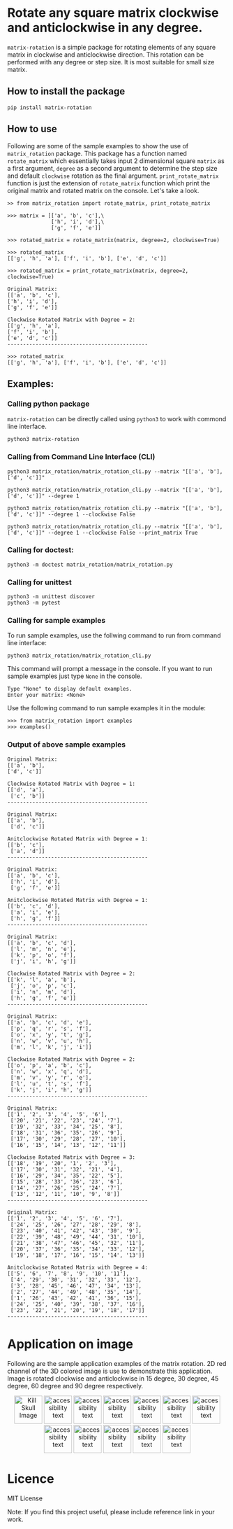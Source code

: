 # Rotate any square matrix clockwise and anticlockwise in any degree.
```matrix-rotation``` is a simple package for rotating elements of any square matrix in clockwise and anticlockwise direction. This rotation can be performed with any degree or step size. It is most suitable for small size matrix. 

## How to install the package
```
pip install matrix-rotation
```

## How to use
Following are some of the sample examples to show the use of ```matrix_rotation``` package. This package has a function named ```rotate_matrix``` which essentially takes input 2 dimensional square ```matrix``` as a first argument, ```degree``` as a second argument to determine the step size and default ```clockwise``` rotation as the final argument. ```print_rotate_matrix``` function is just the extension of ```rotate_matrix``` function which print the original matrix and rotated matrix on the console. Let's take a look.
```
>> from matrix_rotation import rotate_matrix, print_rotate_matrix

>>> matrix = [['a', 'b', 'c'],\
              ['h', 'i', 'd'],\
              ['g', 'f', 'e']]
    
>>> rotated_matrix = rotate_matrix(matrix, degree=2, clockwise=True)

>>> rotated_matrix 
[['g', 'h', 'a'], ['f', 'i', 'b'], ['e', 'd', 'c']]

>>> rotated_matrix = print_rotate_matrix(matrix, degree=2, clockwise=True)

Original Matrix:
[['a', 'b', 'c'],
['h', 'i', 'd'],
['g', 'f', 'e']]

Clockwise Rotated Matrix with Degree = 2:
[['g', 'h', 'a'],
['f', 'i', 'b'],
['e', 'd', 'c']]
---------------------------------------------

>>> rotated_matrix
[['g', 'h', 'a'], ['f', 'i', 'b'], ['e', 'd', 'c']]
```

## Examples:

### Calling python package
```matrix-rotation``` can be directly called using ```python3``` to work with commond line interface.
```
python3 matrix-rotation
```

### Calling from Command Line Interface (CLI)
```
python3 matrix_rotation/matrix_rotation_cli.py --matrix "[['a', 'b'],['d', 'c']]"

python3 matrix_rotation/matrix_rotation_cli.py --matrix "[['a', 'b'],['d', 'c']]" --degree 1 

python3 matrix_rotation/matrix_rotation_cli.py --matrix "[['a', 'b'],['d', 'c']]" --degree 1 --clockwise False

python3 matrix_rotation/matrix_rotation_cli.py --matrix "[['a', 'b'],['d', 'c']]" --degree 1 --clockwise False --print_matrix True

```

### Calling for doctest:
```
python3 -m doctest matrix_rotation/matrix_rotation.py
```

### Calling for unittest
```
python3 -m unittest discover
python3 -m pytest 
```

### Calling for sample examples
To run sample examples, use the follwing command to run from command line interface:
```
python3 matrix_rotation/matrix_rotation_cli.py
```

This command will prompt a message in the console. If you want to run sample examples just type ```None``` in the console.
```
Type "None" to display default examples.
Enter your matrix: <None>
```

Use the following command to run sample examples it in the module:
```
>>> from matrix_rotation import examples
>>> examples()
```

### Output of above sample examples
```
Original Matrix:
[['a', 'b'],
['d', 'c']]

Clockwise Rotated Matrix with Degree = 1:
[['d', 'a'],
 ['c', 'b']]
---------------------------------------------

Original Matrix:
[['a', 'b'],
 ['d', 'c']]

Anitclockwise Rotated Matrix with Degree = 1:
[['b', 'c'],
 ['a', 'd']]
---------------------------------------------

Original Matrix:
[['a', 'b', 'c'],
 ['h', 'i', 'd'],
 ['g', 'f', 'e']]

Anitclockwise Rotated Matrix with Degree = 1:
[['b', 'c', 'd'],
 ['a', 'i', 'e'],
 ['h', 'g', 'f']]
---------------------------------------------

Original Matrix:
[['a', 'b', 'c', 'd'],
 ['l', 'm', 'n', 'e'],
 ['k', 'p', 'o', 'f'],
 ['j', 'i', 'h', 'g']]

Clockwise Rotated Matrix with Degree = 2:
[['k', 'l', 'a', 'b'],
 ['j', 'o', 'p', 'c'],
 ['i', 'n', 'm', 'd'],
 ['h', 'g', 'f', 'e']]
---------------------------------------------

Original Matrix:
[['a', 'b', 'c', 'd', 'e'],
 ['p', 'q', 'r', 's', 'f'],
 ['o', 'x', 'y', 't', 'g'],
 ['n', 'w', 'v', 'u', 'h'],
 ['m', 'l', 'k', 'j', 'i']]

Clockwise Rotated Matrix with Degree = 2:
[['o', 'p', 'a', 'b', 'c'],
 ['n', 'w', 'x', 'q', 'd'],
 ['m', 'v', 'y', 'r', 'e'],
 ['l', 'u', 't', 's', 'f'],
 ['k', 'j', 'i', 'h', 'g']]
---------------------------------------------

Original Matrix:
[['1', '2', '3', '4', '5', '6'],
 ['20', '21', '22', '23', '24', '7'],
 ['19', '32', '33', '34', '25', '8'],
 ['18', '31', '36', '35', '26', '9'],
 ['17', '30', '29', '28', '27', '10'],
 ['16', '15', '14', '13', '12', '11']]

Clockwise Rotated Matrix with Degree = 3:
[['18', '19', '20', '1', '2', '3'],
 ['17', '30', '31', '32', '21', '4'],
 ['16', '29', '34', '35', '22', '5'],
 ['15', '28', '33', '36', '23', '6'],
 ['14', '27', '26', '25', '24', '7'],
 ['13', '12', '11', '10', '9', '8']]
---------------------------------------------

Original Matrix:
[['1', '2', '3', '4', '5', '6', '7'],
 ['24', '25', '26', '27', '28', '29', '8'],
 ['23', '40', '41', '42', '43', '30', '9'],
 ['22', '39', '48', '49', '44', '31', '10'],
 ['21', '38', '47', '46', '45', '32', '11'],
 ['20', '37', '36', '35', '34', '33', '12'],
 ['19', '18', '17', '16', '15', '14', '13']]

Anitclockwise Rotated Matrix with Degree = 4:
[['5', '6', '7', '8', '9', '10', '11'],
 ['4', '29', '30', '31', '32', '33', '12'],
 ['3', '28', '45', '46', '47', '34', '13'],
 ['2', '27', '44', '49', '48', '35', '14'],
 ['1', '26', '43', '42', '41', '36', '15'],
 ['24', '25', '40', '39', '38', '37', '16'],
 ['23', '22', '21', '20', '19', '18', '17']]
---------------------------------------------

```
# Application on image
Following are the sample application examples of the matrix rotation.
2D red channel of the 3D colored image is use to demonstrate this application.
Image is rotated clockwise and anticlockwise in 15 degree, 30 degree, 45 degree, 60 degree and 90 degree respectively.

<p align="center">
  <img src="matrix_rotation/images/Kills_skull_64x64.png" width="64" title="Kill Skull Image">
  <img src="matrix_rotation/images/Kill_skull_64x64_red_channel.png" width="64" alt="accessibility text">
  <img src="matrix_rotation/images/Kill_skull_64x64_red_channel_rotated_15_degree_clockwise.png" width="64" alt="accessibility text">
  <img src="matrix_rotation/images/Kill_skull_64x64_red_channel_rotated_30_degree_clockwise.png" width="64" alt="accessibility text">
  <img src="matrix_rotation/images/Kill_skull_64x64_red_channel_rotated_45_degree_clockwise.png" width="64" alt="accessibility text">
  <img src="matrix_rotation/images/Kill_skull_64x64_red_channel_rotated_60_degree_clockwise.png" width="64" alt="accessibility text">
  <img src="matrix_rotation/images/Kill_skull_64x64_red_channel_rotated_90_degree_clockwise.png" width="64" alt="accessibility text">
  <img src="matrix_rotation/images/Kill_skull_64x64_red_channel_rotated_15_degree_anticlockwise.png" width="64" alt="accessibility text">
  <img src="matrix_rotation/images/Kill_skull_64x64_red_channel_rotated_30_degree_anticlockwise.png" width="64" alt="accessibility text">
  <img src="matrix_rotation/images/Kill_skull_64x64_red_channel_rotated_45_degree_anticlockwise.png" width="64" alt="accessibility text">
  <img src="matrix_rotation/images/Kill_skull_64x64_red_channel_rotated_60_degree_anticlockwise.png" width="64" alt="accessibility text">
  <img src="matrix_rotation/images/Kill_skull_64x64_red_channel_rotated_90_degree_anticlockwise.png" width="64" alt="accessibility text">
</p>

# Licence
MIT License

Note: If you find this project useful, please include reference link in your work.
